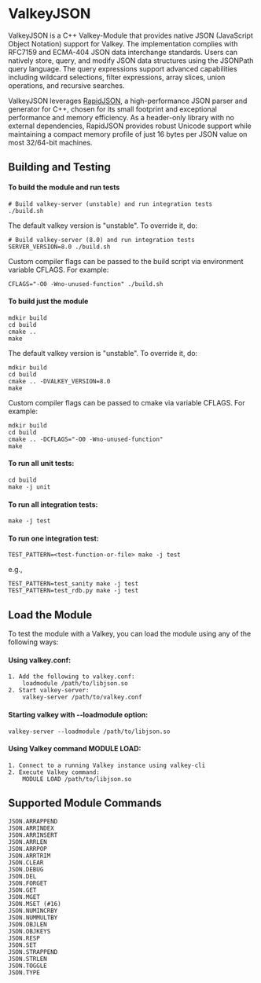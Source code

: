 # ValkeyJSON

ValkeyJSON is a C++ Valkey-Module that provides native JSON (JavaScript Object Notation) support for Valkey. The implementation complies with RFC7159 and ECMA-404 JSON data interchange standards. Users can natively store, query, and modify JSON data structures using the JSONPath query language. The query expressions support advanced capabilities including wildcard selections, filter expressions, array slices, union operations, and recursive searches.

ValkeyJSON leverages [RapidJSON](https://rapidjson.org/), a high-performance JSON parser and generator for C++, chosen for its small footprint and exceptional performance and memory efficiency. As a header-only library with no external dependencies, RapidJSON provides robust Unicode support while maintaining a compact memory profile of just 16 bytes per JSON value on most 32/64-bit machines.

## Building and Testing

#### To build the module and run tests
```text
# Build valkey-server (unstable) and run integration tests
./build.sh
```

The default valkey version is "unstable". To override it, do:
```text
# Build valkey-server (8.0) and run integration tests
SERVER_VERSION=8.0 ./build.sh
```

Custom compiler flags can be passed to the build script via environment variable CFLAGS. For example:
```text
CFLAGS="-O0 -Wno-unused-function" ./build.sh
```

#### To build just the module
```text
mdkir build
cd build
cmake ..
make
```

The default valkey version is "unstable". To override it, do:
```text
mdkir build
cd build
cmake .. -DVALKEY_VERSION=8.0
make
```

Custom compiler flags can be passed to cmake via variable CFLAGS. For example:
```text
mdkir build
cd build
cmake .. -DCFLAGS="-O0 -Wno-unused-function"
make
```

#### To run all unit tests:
```text
cd build
make -j unit
```

#### To run all integration tests:
```text
make -j test
```

#### To run one integration test:
```text
TEST_PATTERN=<test-function-or-file> make -j test
```
e.g.,
```text
TEST_PATTERN=test_sanity make -j test
TEST_PATTERN=test_rdb.py make -j test
```

## Load the Module
To test the module with a Valkey, you can load the module using any of the following ways:

#### Using valkey.conf:
```
1. Add the following to valkey.conf:
    loadmodule /path/to/libjson.so
2. Start valkey-server:
    valkey-server /path/to/valkey.conf
```

#### Starting valkey with --loadmodule option:
```text
valkey-server --loadmodule /path/to/libjson.so
```

#### Using Valkey command MODULE LOAD:
```
1. Connect to a running Valkey instance using valkey-cli
2. Execute Valkey command:
    MODULE LOAD /path/to/libjson.so
```
## Supported  Module Commands
```text
JSON.ARRAPPEND
JSON.ARRINDEX
JSON.ARRINSERT
JSON.ARRLEN
JSON.ARRPOP
JSON.ARRTRIM
JSON.CLEAR
JSON.DEBUG
JSON.DEL
JSON.FORGET
JSON.GET
JSON.MGET
JSON.MSET (#16)
JSON.NUMINCRBY
JSON.NUMMULTBY
JSON.OBJLEN
JSON.OBJKEYS
JSON.RESP
JSON.SET
JSON.STRAPPEND
JSON.STRLEN
JSON.TOGGLE
JSON.TYPE
```
